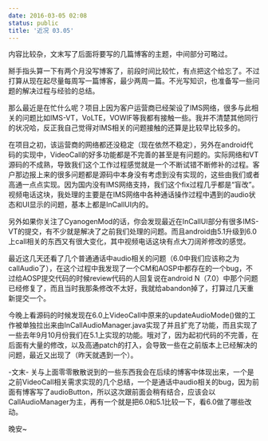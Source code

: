 ```yaml
---
date: 2016-03-05 02:08
status: public
title: '近况 03.05'
---
```


内容比较杂，文末写了后面将要写的几篇博客的主题，中间部分可略过。

掰手指头算一下有两个月没写博客了，前段时间比较忙，有点把这个给忘了。不过打算从现在起尽量每周写一篇博客，最少两周一篇。不光写知识，也准备写一些问题的解决过程与经验的总结。

那么最近是在忙什么呢？项目上因为客户运营商已经架设了IMS网络，很多与此相关的问题比如IMS-VT，VoLTE，VOWIF等我都有接触一些。我并不清楚其他同行的状况哈，反正我自己觉得对IMS相关的问题接触的还算是比较早比较多的。

在项目之初，该运营商的网络都还没稳定（现在依然不稳定），另外在android代码的实现中，VideoCall的好多功能都是不完善的甚至是有问题的。实际网络和VT源码的不成熟，导致我们这个工作过程感觉就是一个不断试错不断修补的过程。客户那边报上来的很多问题都是源码中本身没有考虑到没有实现的，这些由我们或者高通一点点实现。因为国内没有IMS网络支持，我们这个fix过程几乎都是“盲改”。视频电话这块，我处理的主要是在IMS网络中各种通话操作过程中遇到的audio状态和UI显示的问题，基本上都是InCallUI内的。

另外如果你关注了CyanogenMod的话，你会发现最近在InCallUI部分有很多IMS-VT的提交，有不少就是解决了之前我们处理的问题。而且android由5.1升级到6.0上call相关的东西又有很大变化，其中视频电话这块有点大刀阔斧修改的感觉。

最近这几天还看了几个普通通话中audio相关的问题（6.0中我们应该称之为callAudio了），在这个过程中我发现了一个CM和AOSP中都存在的一个bug，不过给AOSP提交代码的时候review代码的人回复说在android N（7.0）中那个问题已经修复了，而且当时我那条修改不太好，我就给abandon掉了，打算过几天重新提交一个。

今晚上看源码的时候发现在6.0上VideoCall中原来的updateAudioMode()做的工作被单独拉出来由InCallAudioManager.java实现了并且扩充了功能，而且实现了一些去年9月10月份我们在5.1上实现的功能。哦对了，因为起初代码的不完善，在后面有大量的修改，以及高通patch的打入，会导致一些在之前版本上已经解决的问题，最近又出现了（昨天就遇到一个）。

-文末-
关与上面零零散散说到的一些东西我会在后续的博客中体现出来，一个是之前VideoCall相关需求实现的几个总结，一个是通话中audio相关的bug，因为前面有博客写了audioButton，所以这次跟前面会稍有结合，应该会以CallAudioManager为主，再有一个就是把6.0和5.1比较一下，看6.0做了哪些改动。

晚安~